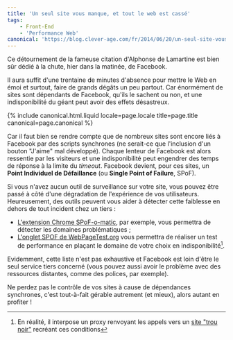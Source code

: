 ```yaml
---
title: 'Un seul site vous manque, et tout le web est cassé'
tags:
    - Front-End
    - 'Performance Web'
canonical: 'https://blog.clever-age.com/fr/2014/06/20/un-seul-site-vous-manque-et-tout-le-web-est-casse/'
---
```


Ce détournement de la fameuse citation d'Alphonse de Lamartine est bien sûr dédié à la chute, hier dans la matinée, de Facebook.

Il aura suffit d'une trentaine de minutes d'absence pour mettre le Web en émoi et surtout, faire de grands dégâts un peu partout. Car énormément de sites sont dépendants de Facebook, qu'ils le sachent ou non, et une indisponibilité du géant peut avoir des effets désastreux.

<!-- more -->

{% include canonical.html.liquid
    locale=page.locale
    title=page.title
    canonical=page.canonical
%}

Car il faut bien se rendre compte que de nombreux sites sont encore liés à Facebook par des scripts synchrones (ne serait-ce que l'inclusion d'un bouton "J'aime" mal développé). Chaque lenteur de Facebook est alors ressentie par les visiteurs et une indisponibilité peut engendrer des temps de réponse à la limite du <em>timeout</em>. Facebook devient, pour ces sites, un <strong>Point Individuel de Défaillance</strong> (ou <strong>Single Point of Failure</strong>, SPoF).

Si vous n'avez aucun outil de surveillance sur votre site, vous pouvez être passé à côté d'une dégradation de l'expérience de vos utilisateurs. Heureusement, des outils peuvent vous aider à détecter cette faiblesse en dehors de tout incident chez un tiers :

* [L'extension Chrome SPoF-o-matic](https://chrome.google.com/webstore/detail/spof-o-matic/plikhggfbplemddobondkeogomgoodeg), par exemple, vous permettra de détecter les domaines problématiques ;
* [L'onglet SPOF de WebPageTest.org](http://www.webpagetest.org/) vous permettra de réaliser un test de performance en plaçant le domaine de votre choix en indisponibilité[^1].

[^1]: En réalité, il interpose un proxy renvoyant les appels vers un <a href="https://blackhole.webpagetest.org">site "trou noir"</a> recréant ces conditions

Evidemment, cette liste n'est pas exhaustive et Facebook est loin d'être le seul service tiers concerné (vous pouvez aussi avoir le problème avec des ressources distantes, comme des polices, par exemple).

Ne perdez pas le contrôle de vos sites à cause de dépendances synchrones, c'est tout-à-fait gérable autrement (et mieux), alors autant en profiter !
